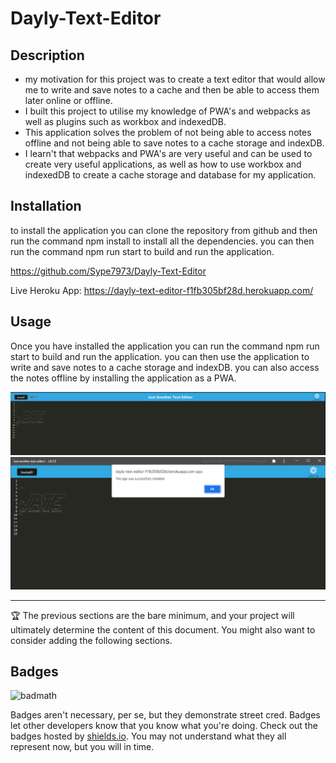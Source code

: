 # Dayly-Text-Editor

## Description

- my motivation for this project was to create a text editor that would allow me to write and save notes to a cache and then be able to access them later online or offline.
- I built this project to utilise my knowledge of PWA's and webpacks as well as plugins such as workbox and indexedDB.
- This application solves the problem of not being able to access notes offline and not being able to save notes to a cache storage and indexDB.
- I learn't that webpacks and PWA's are very useful and can be used to create very useful applications, as well as how to use workbox and indexedDB to create a cache storage and database for my application.

## Installation

to install the application you can clone the repository from github and then run the command npm install to install all the dependencies. you can then run the command npm run start to build and run the application.

https://github.com/Sype7973/Dayly-Text-Editor

Live Heroku App:
https://dayly-text-editor-f1fb305bf28d.herokuapp.com/

## Usage

Once you have installed the application you can run the command npm run start to build and run the application. you can then use the application to write and save notes to a cache storage and indexDB. you can also access the notes offline by installing the application as a PWA.


![Online Screencap](/img/screencap.PNG)
![ofline Screencap](/img/screencap2.PNG)


---

🏆 The previous sections are the bare minimum, and your project will ultimately determine the content of this document. You might also want to consider adding the following sections.

## Badges

![badmath](https://img.shields.io/github/languages/top/lernantino/badmath)

Badges aren't necessary, per se, but they demonstrate street cred. Badges let other developers know that you know what you're doing. Check out the badges hosted by [shields.io](https://shields.io/). You may not understand what they all represent now, but you will in time.
